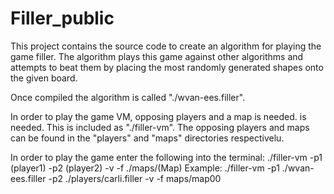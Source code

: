 # Filler_public
This project contains the source code to create an algorithm for playing the game filler. The algorithm plays this game against other algorithms and attempts to beat them by  placing the most randomly generated shapes onto the given board. 

Once compiled the algorithm is called "./wvan-ees.filler".  

In order to play the game VM, opposing players and a map is needed. is needed. This is included as "./filler-vm". The opposing players and maps can be found in the "players" and "maps" directories respectivelu.  

In order to play the game enter the following into the terminal: ./filler-vm -p1 (player1) -p2 (player2) -v -f ./maps/(Map)  Example: ./filler-vm -p1 ./wvan-ees.filler -p2 ./players/carli.filler -v -f maps/map00
